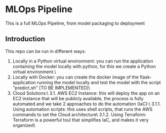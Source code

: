 # MLOps Pipeline
This is a full MLOps Pipeline, from model packaging to deployment

## Introduction
This repo can be run in different ways:
1. Locally in a Python virtual environment: you can run the application containing the model locally with python, for this we create a Python virtual environment.\\
2. Locally with Docker: you can create the docker image of the flask-application running the model locally and test the model with the script "predict.sh" [TO BE IMPLEMENTED]\\
3. Cloud Solutions:\\
    3.1. AWS EC2 Instance: this will deploy the app on an EC2 instance that will be publicly available, the process is fully automated and we take 2 approaches to do the automation (IaC):\\
        3.1.1. Using automation scripts: this uses shell scripts, that runs the AWS commands to set the Cloud architecture\\
        3.1.2. Using Terraform: Terraform is a powerful toul that simplifies IaC, and makes it very organized\\ 